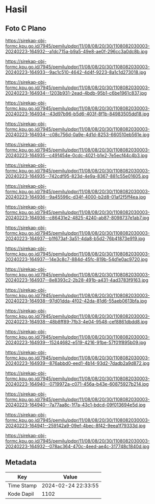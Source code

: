 # Hasil

## Foto C Plano

https://sirekap-obj-formc.kpu.go.id/7945/pemilu/pdpr/11/08/08/20/30/1108082030003-20240223-164932--a1dc715a-b9a5-49e8-ae0f-296cc3a0dc8b.jpg

https://sirekap-obj-formc.kpu.go.id/7945/pemilu/pdpr/11/08/08/20/30/1108082030003-20240223-164933--9ac1c510-4642-4d4f-9223-8a1c1d273018.jpg

https://sirekap-obj-formc.kpu.go.id/7945/pemilu/pdpr/11/08/08/20/30/1108082030003-20240223-164934--1203b931-2ead-4bdb-95b1-c6be1961c837.jpg

https://sirekap-obj-formc.kpu.go.id/7945/pemilu/pdpr/11/08/08/20/30/1108082030003-20240223-164934--43d97b96-b5d6-403f-8f1b-84983505dd18.jpg

https://sirekap-obj-formc.kpu.go.id/7945/pemilu/pdpr/11/08/08/20/30/1108082030003-20240223-164934--c08c756d-0a9e-4d1d-8253-660510eb561e.jpg

https://sirekap-obj-formc.kpu.go.id/7945/pemilu/pdpr/11/08/08/20/30/1108082030003-20240223-164935--c491454e-0cdc-4021-b1e2-7e5ecf44c4b3.jpg

https://sirekap-obj-formc.kpu.go.id/7945/pemilu/pdpr/11/08/08/20/30/1108082030003-20240223-164935--742cdf95-823d-4e9a-8367-881c55e01605.jpg

https://sirekap-obj-formc.kpu.go.id/7945/pemilu/pdpr/11/08/08/20/30/1108082030003-20240223-164936--9a45596c-d34f-4000-b2d8-01af2f5ff4ea.jpg

https://sirekap-obj-formc.kpu.go.id/7945/pemilu/pdpr/11/08/08/20/30/1108082030003-20240223-164936--c86431e2-4825-4240-ab87-8098737e1ab7.jpg

https://sirekap-obj-formc.kpu.go.id/7945/pemilu/pdpr/11/08/08/20/30/1108082030003-20240223-164937--b1f673af-3a51-4da8-b5d2-76b41873e919.jpg

https://sirekap-obj-formc.kpu.go.id/7945/pemilu/pdpr/11/08/08/20/30/1108082030003-20240223-164937--14e3c8c7-884d-45fc-819b-54d1e0ac9720.jpg

https://sirekap-obj-formc.kpu.go.id/7945/pemilu/pdpr/11/08/08/20/30/1108082030003-20240223-164937--8e8393c2-2b28-491b-a431-4ad3783f9163.jpg

https://sirekap-obj-formc.kpu.go.id/7945/pemilu/pdpr/11/08/08/20/30/1108082030003-20240223-164938--97d01dda-4f02-42da-81d6-55aeb0613bfa.jpg

https://sirekap-obj-formc.kpu.go.id/7945/pemilu/pdpr/11/08/08/20/30/1108082030003-20240223-164938--48b8ff89-7fb3-4e04-9548-cef8861dbdd8.jpg

https://sirekap-obj-formc.kpu.go.id/7945/pemilu/pdpr/11/08/08/20/30/1108082030003-20240223-164939--15244682-e519-4216-91be-57f01f895b09.jpg

https://sirekap-obj-formc.kpu.go.id/7945/pemilu/pdpr/11/08/08/20/30/1108082030003-20240223-164939--876abbd0-eed1-4b14-93d2-7dadb2a9d872.jpg

https://sirekap-obj-formc.kpu.go.id/7945/pemilu/pdpr/11/08/08/20/30/1108082030003-20240223-164940--0719972a-c071-456a-b43e-60875927b214.jpg

https://sirekap-obj-formc.kpu.go.id/7945/pemilu/pdpr/11/08/08/20/30/1108082030003-20240223-164940--7a77aa8c-1f7a-43c1-bdcd-09f013694e5d.jpg

https://sirekap-obj-formc.kpu.go.id/7945/pemilu/pdpr/11/08/08/20/30/1108082030003-20240223-164941--259142a9-09ef-4bec-8f42-9eea1f79333d.jpg

https://sirekap-obj-formc.kpu.go.id/7945/pemilu/pdpr/11/08/08/20/30/1108082030003-20240223-164932--078ac364-470c-4eed-ae4c-317748c1840d.jpg


## Metadata

| Key        | Value               |
| ---------- | ------------------- |
| Time Stamp | 2024-02-24 22:33:55 |
| Kode Dapil | 1102                |



